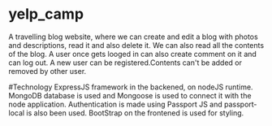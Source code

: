 # yelp_camp

A travelling blog website, where we can create and edit a blog with photos and descriptions, read it and also delete it. We can also read all the contents of the blog. A user once gets looged in can also create comment on it and can log out. A new user can be registered.Contents can't be added or removed by other user.

#Technology  ExpressJS framework in the backened, on nodeJS runtime. MongoDB database is used and Mongoose is used to connect it with the node application. Authentication is made using Passport JS and passport-local is also been used. BootStrap on the frontened is used for styling.
